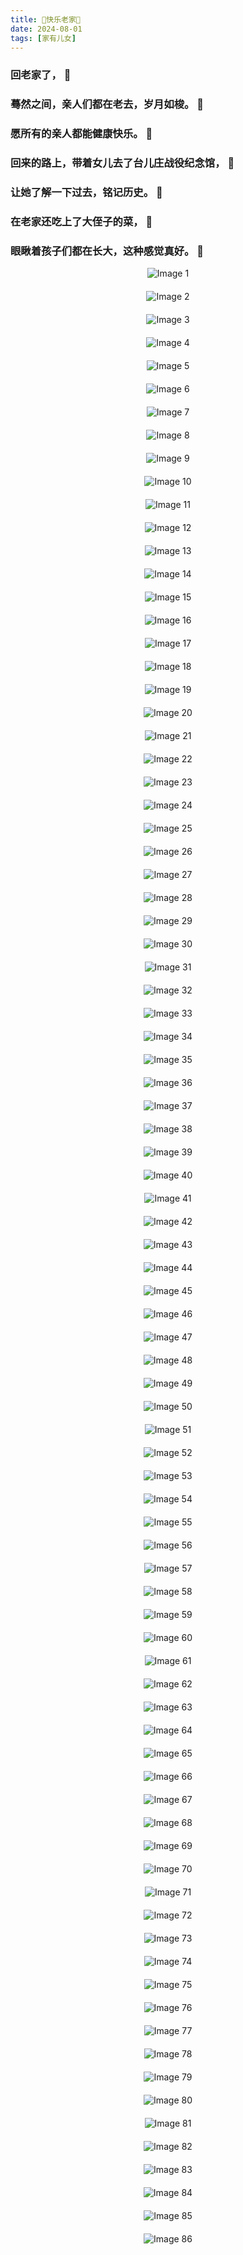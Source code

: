 ```yaml
---
title: 🎉快乐老家🎉
date: 2024-08-01
tags: [家有儿女]
---
```

### 回老家了， 🌟</p>
### 蓦然之间，亲人们都在老去，岁月如梭。 🌟</p>
### 愿所有的亲人都能健康快乐。 🌟</p>
### 回来的路上，带着女儿去了台儿庄战役纪念馆， 🌟</p>
### 让她了解一下过去，铭记历史。 🌟</p>
### 在老家还吃上了大侄子的菜， 🌟</p>
### 眼瞅着孩子们都在长大，这种感觉真好。 🌟</p>

<div style="display: flex; flex-direction: column; gap: 20px; align-items: center;">
    <img src="https://baojizhu.github.io/shared-assets/images/20240701/image1.jpg" alt="Image 1" style="width: auto; max-width: 100%; height: auto;">
    <img src="https://baojizhu.github.io/shared-assets/images/20240701/image2.jpg" alt="Image 2" style="width: auto; max-width: 100%; height: auto;">
    <img src="https://baojizhu.github.io/shared-assets/images/20240701/image3.jpg" alt="Image 3" style="width: auto; max-width: 100%; height: auto;">
    <img src="https://baojizhu.github.io/shared-assets/images/20240701/image4.jpg" alt="Image 4" style="width: auto; max-width: 100%; height: auto;">
    <img src="https://baojizhu.github.io/shared-assets/images/20240701/image5.jpg" alt="Image 5" style="width: auto; max-width: 100%; height: auto;">
    <img src="https://baojizhu.github.io/shared-assets/images/20240701/image6.jpg" alt="Image 6" style="width: auto; max-width: 100%; height: auto;">
    <img src="https://baojizhu.github.io/shared-assets/images/20240701/image7.jpg" alt="Image 7" style="width: auto; max-width: 100%; height: auto;">
    <img src="https://baojizhu.github.io/shared-assets/images/20240701/image8.jpg" alt="Image 8" style="width: auto; max-width: 100%; height: auto;">
    <img src="https://baojizhu.github.io/shared-assets/images/20240701/image9.jpg" alt="Image 9" style="width: auto; max-width: 100%; height: auto;">
    <img src="https://baojizhu.github.io/shared-assets/images/20240701/image10.jpg" alt="Image 10" style="width: auto; max-width: 100%; height: auto;">
    <img src="https://baojizhu.github.io/shared-assets/images/20240701/image11.jpg" alt="Image 11" style="width: auto; max-width: 100%; height: auto;">
    <img src="https://baojizhu.github.io/shared-assets/images/20240701/image12.jpg" alt="Image 12" style="width: auto; max-width: 100%; height: auto;">
    <img src="https://baojizhu.github.io/shared-assets/images/20240701/image13.jpg" alt="Image 13" style="width: auto; max-width: 100%; height: auto;">
    <img src="https://baojizhu.github.io/shared-assets/images/20240701/image14.jpg" alt="Image 14" style="width: auto; max-width: 100%; height: auto;">
    <img src="https://baojizhu.github.io/shared-assets/images/20240701/image15.jpg" alt="Image 15" style="width: auto; max-width: 100%; height: auto;">
    <img src="https://baojizhu.github.io/shared-assets/images/20240701/image16.jpg" alt="Image 16" style="width: auto; max-width: 100%; height: auto;">
    <img src="https://baojizhu.github.io/shared-assets/images/20240701/image17.jpg" alt="Image 17" style="width: auto; max-width: 100%; height: auto;">
    <img src="https://baojizhu.github.io/shared-assets/images/20240701/image18.jpg" alt="Image 18" style="width: auto; max-width: 100%; height: auto;">
    <img src="https://baojizhu.github.io/shared-assets/images/20240701/image19.jpg" alt="Image 19" style="width: auto; max-width: 100%; height: auto;">
    <img src="https://baojizhu.github.io/shared-assets/images/20240701/image20.jpg" alt="Image 20" style="width: auto; max-width: 100%; height: auto;">
    <img src="https://baojizhu.github.io/shared-assets/images/20240701/image21.jpg" alt="Image 21" style="width: auto; max-width: 100%; height: auto;">
    <img src="https://baojizhu.github.io/shared-assets/images/20240701/image22.jpg" alt="Image 22" style="width: auto; max-width: 100%; height: auto;">
    <img src="https://baojizhu.github.io/shared-assets/images/20240701/image23.jpg" alt="Image 23" style="width: auto; max-width: 100%; height: auto;">
    <img src="https://baojizhu.github.io/shared-assets/images/20240701/image24.jpg" alt="Image 24" style="width: auto; max-width: 100%; height: auto;">
    <img src="https://baojizhu.github.io/shared-assets/images/20240701/image25.jpg" alt="Image 25" style="width: auto; max-width: 100%; height: auto;">
    <img src="https://baojizhu.github.io/shared-assets/images/20240701/image26.jpg" alt="Image 26" style="width: auto; max-width: 100%; height: auto;">
    <img src="https://baojizhu.github.io/shared-assets/images/20240701/image27.jpg" alt="Image 27" style="width: auto; max-width: 100%; height: auto;">
    <img src="https://baojizhu.github.io/shared-assets/images/20240701/image28.jpg" alt="Image 28" style="width: auto; max-width: 100%; height: auto;">
    <img src="https://baojizhu.github.io/shared-assets/images/20240701/image29.jpg" alt="Image 29" style="width: auto; max-width: 100%; height: auto;">
    <img src="https://baojizhu.github.io/shared-assets/images/20240701/image30.jpg" alt="Image 30" style="width: auto; max-width: 100%; height: auto;">
    <img src="https://baojizhu.github.io/shared-assets/images/20240701/image31.jpg" alt="Image 31" style="width: auto; max-width: 100%; height: auto;">
    <img src="https://baojizhu.github.io/shared-assets/images/20240701/image32.jpg" alt="Image 32" style="width: auto; max-width: 100%; height: auto;">
    <img src="https://baojizhu.github.io/shared-assets/images/20240701/image33.jpg" alt="Image 33" style="width: auto; max-width: 100%; height: auto;">
    <img src="https://baojizhu.github.io/shared-assets/images/20240701/image34.jpg" alt="Image 34" style="width: auto; max-width: 100%; height: auto;">
    <img src="https://baojizhu.github.io/shared-assets/images/20240701/image35.jpg" alt="Image 35" style="width: auto; max-width: 100%; height: auto;">
    <img src="https://baojizhu.github.io/shared-assets/images/20240701/image36.jpg" alt="Image 36" style="width: auto; max-width: 100%; height: auto;">
    <img src="https://baojizhu.github.io/shared-assets/images/20240701/image37.jpg" alt="Image 37" style="width: auto; max-width: 100%; height: auto;">
    <img src="https://baojizhu.github.io/shared-assets/images/20240701/image38.jpg" alt="Image 38" style="width: auto; max-width: 100%; height: auto;">
    <img src="https://baojizhu.github.io/shared-assets/images/20240701/image39.jpg" alt="Image 39" style="width: auto; max-width: 100%; height: auto;">
    <img src="https://baojizhu.github.io/shared-assets/images/20240701/image40.jpg" alt="Image 40" style="width: auto; max-width: 100%; height: auto;">
    <img src="https://baojizhu.github.io/shared-assets/images/20240701/image41.jpg" alt="Image 41" style="width: auto; max-width: 100%; height: auto;">
    <img src="https://baojizhu.github.io/shared-assets/images/20240701/image42.jpg" alt="Image 42" style="width: auto; max-width: 100%; height: auto;">
    <img src="https://baojizhu.github.io/shared-assets/images/20240701/image43.jpg" alt="Image 43" style="width: auto; max-width: 100%; height: auto;">
    <img src="https://baojizhu.github.io/shared-assets/images/20240701/image44.jpg" alt="Image 44" style="width: auto; max-width: 100%; height: auto;">
    <img src="https://baojizhu.github.io/shared-assets/images/20240701/image45.jpg" alt="Image 45" style="width: auto; max-width: 100%; height: auto;">
    <img src="https://baojizhu.github.io/shared-assets/images/20240701/image46.jpg" alt="Image 46" style="width: auto; max-width: 100%; height: auto;">
    <img src="https://baojizhu.github.io/shared-assets/images/20240701/image47.jpg" alt="Image 47" style="width: auto; max-width: 100%; height: auto;">
    <img src="https://baojizhu.github.io/shared-assets/images/20240701/image48.jpg" alt="Image 48" style="width: auto; max-width: 100%; height: auto;">
    <img src="https://baojizhu.github.io/shared-assets/images/20240701/image49.jpg" alt="Image 49" style="width: auto; max-width: 100%; height: auto;">
    <img src="https://baojizhu.github.io/shared-assets/images/20240701/image50.jpg" alt="Image 50" style="width: auto; max-width: 100%; height: auto;">
    <img src="https://baojizhu.github.io/shared-assets/images/20240701/image51.jpg" alt="Image 51" style="width: auto; max-width: 100%; height: auto;">
    <img src="https://baojizhu.github.io/shared-assets/images/20240701/image52.jpg" alt="Image 52" style="width: auto; max-width: 100%; height: auto;">
    <img src="https://baojizhu.github.io/shared-assets/images/20240701/image53.jpg" alt="Image 53" style="width: auto; max-width: 100%; height: auto;">
    <img src="https://baojizhu.github.io/shared-assets/images/20240701/image54.jpg" alt="Image 54" style="width: auto; max-width: 100%; height: auto;">
    <img src="https://baojizhu.github.io/shared-assets/images/20240701/image55.jpg" alt="Image 55" style="width: auto; max-width: 100%; height: auto;">
    <img src="https://baojizhu.github.io/shared-assets/images/20240701/image56.jpg" alt="Image 56" style="width: auto; max-width: 100%; height: auto;">
    <img src="https://baojizhu.github.io/shared-assets/images/20240701/image57.jpg" alt="Image 57" style="width: auto; max-width: 100%; height: auto;">
    <img src="https://baojizhu.github.io/shared-assets/images/20240701/image58.jpg" alt="Image 58" style="width: auto; max-width: 100%; height: auto;">
    <img src="https://baojizhu.github.io/shared-assets/images/20240701/image59.jpg" alt="Image 59" style="width: auto; max-width: 100%; height: auto;">
    <img src="https://baojizhu.github.io/shared-assets/images/20240701/image60.jpg" alt="Image 60" style="width: auto; max-width: 100%; height: auto;">
    <img src="https://baojizhu.github.io/shared-assets/images/20240701/image61.jpg" alt="Image 61" style="width: auto; max-width: 100%; height: auto;">
    <img src="https://baojizhu.github.io/shared-assets/images/20240701/image62.jpg" alt="Image 62" style="width: auto; max-width: 100%; height: auto;">
    <img src="https://baojizhu.github.io/shared-assets/images/20240701/image63.jpg" alt="Image 63" style="width: auto; max-width: 100%; height: auto;">
    <img src="https://baojizhu.github.io/shared-assets/images/20240701/image64.jpg" alt="Image 64" style="width: auto; max-width: 100%; height: auto;">
    <img src="https://baojizhu.github.io/shared-assets/images/20240701/image65.jpg" alt="Image 65" style="width: auto; max-width: 100%; height: auto;">
    <img src="https://baojizhu.github.io/shared-assets/images/20240701/image66.jpg" alt="Image 66" style="width: auto; max-width: 100%; height: auto;">
    <img src="https://baojizhu.github.io/shared-assets/images/20240701/image67.jpg" alt="Image 67" style="width: auto; max-width: 100%; height: auto;">
    <img src="https://baojizhu.github.io/shared-assets/images/20240701/image68.jpg" alt="Image 68" style="width: auto; max-width: 100%; height: auto;">
    <img src="https://baojizhu.github.io/shared-assets/images/20240701/image69.jpg" alt="Image 69" style="width: auto; max-width: 100%; height: auto;">
    <img src="https://baojizhu.github.io/shared-assets/images/20240701/image70.jpg" alt="Image 70" style="width: auto; max-width: 100%; height: auto;">
    <img src="https://baojizhu.github.io/shared-assets/images/20240701/image71.jpg" alt="Image 71" style="width: auto; max-width: 100%; height: auto;">
    <img src="https://baojizhu.github.io/shared-assets/images/20240701/image72.jpg" alt="Image 72" style="width: auto; max-width: 100%; height: auto;">
    <img src="https://baojizhu.github.io/shared-assets/images/20240701/image73.jpg" alt="Image 73" style="width: auto; max-width: 100%; height: auto;">
    <img src="https://baojizhu.github.io/shared-assets/images/20240701/image74.jpg" alt="Image 74" style="width: auto; max-width: 100%; height: auto;">
    <img src="https://baojizhu.github.io/shared-assets/images/20240701/image75.jpg" alt="Image 75" style="width: auto; max-width: 100%; height: auto;">
    <img src="https://baojizhu.github.io/shared-assets/images/20240701/image76.jpg" alt="Image 76" style="width: auto; max-width: 100%; height: auto;">
    <img src="https://baojizhu.github.io/shared-assets/images/20240701/image77.jpg" alt="Image 77" style="width: auto; max-width: 100%; height: auto;">
    <img src="https://baojizhu.github.io/shared-assets/images/20240701/image78.jpg" alt="Image 78" style="width: auto; max-width: 100%; height: auto;">
    <img src="https://baojizhu.github.io/shared-assets/images/20240701/image79.jpg" alt="Image 79" style="width: auto; max-width: 100%; height: auto;">
    <img src="https://baojizhu.github.io/shared-assets/images/20240701/image80.jpg" alt="Image 80" style="width: auto; max-width: 100%; height: auto;">
    <img src="https://baojizhu.github.io/shared-assets/images/20240701/image81.jpg" alt="Image 81" style="width: auto; max-width: 100%; height: auto;">
    <img src="https://baojizhu.github.io/shared-assets/images/20240701/image82.jpg" alt="Image 82" style="width: auto; max-width: 100%; height: auto;">
    <img src="https://baojizhu.github.io/shared-assets/images/20240701/image83.jpg" alt="Image 83" style="width: auto; max-width: 100%; height: auto;">
    <img src="https://baojizhu.github.io/shared-assets/images/20240701/image84.jpg" alt="Image 84" style="width: auto; max-width: 100%; height: auto;">
    <img src="https://baojizhu.github.io/shared-assets/images/20240701/image85.jpg" alt="Image 85" style="width: auto; max-width: 100%; height: auto;">
    <img src="https://baojizhu.github.io/shared-assets/images/20240701/image86.jpg" alt="Image 86" style="width: auto; max-width: 100%; height: auto;">
</div>